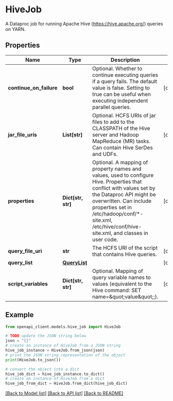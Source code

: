 # HiveJob

A Dataproc job for running Apache Hive (https://hive.apache.org/) queries on YARN.

## Properties

Name | Type | Description | Notes
------------ | ------------- | ------------- | -------------
**continue_on_failure** | **bool** | Optional. Whether to continue executing queries if a query fails. The default value is false. Setting to true can be useful when executing independent parallel queries. | [optional] 
**jar_file_uris** | **List[str]** | Optional. HCFS URIs of jar files to add to the CLASSPATH of the Hive server and Hadoop MapReduce (MR) tasks. Can contain Hive SerDes and UDFs. | [optional] 
**properties** | **Dict[str, str]** | Optional. A mapping of property names and values, used to configure Hive. Properties that conflict with values set by the Dataproc API might be overwritten. Can include properties set in /etc/hadoop/conf/*-site.xml, /etc/hive/conf/hive-site.xml, and classes in user code. | [optional] 
**query_file_uri** | **str** | The HCFS URI of the script that contains Hive queries. | [optional] 
**query_list** | [**QueryList**](QueryList.md) |  | [optional] 
**script_variables** | **Dict[str, str]** | Optional. Mapping of query variable names to values (equivalent to the Hive command: SET name&#x3D;\&quot;value\&quot;;). | [optional] 

## Example

```python
from openapi_client.models.hive_job import HiveJob

# TODO update the JSON string below
json = "{}"
# create an instance of HiveJob from a JSON string
hive_job_instance = HiveJob.from_json(json)
# print the JSON string representation of the object
print(HiveJob.to_json())

# convert the object into a dict
hive_job_dict = hive_job_instance.to_dict()
# create an instance of HiveJob from a dict
hive_job_from_dict = HiveJob.from_dict(hive_job_dict)
```
[[Back to Model list]](../README.md#documentation-for-models) [[Back to API list]](../README.md#documentation-for-api-endpoints) [[Back to README]](../README.md)


